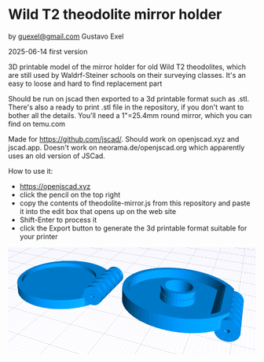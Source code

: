# Wild T2 theodolite mirror holder

by guexel@gmail.com Gustavo Exel

2025-06-14 first version

3D printable model of the mirror holder for old Wild T2 theodolites, which are still used by Waldrf-Steiner schools on their surveying classes. It's an easy to loose and hard to find replacement part

Should be run on jscad then exported to a 3d printable format such as .stl. There's also a ready to print .stl file in the repository, if you don't want to bother all the details. You'll need a 1"=25.4mm round mirror, which you can find on temu.com

Made for https://github.com/jscad/. Should work on openjscad.xyz and jscad.app. Doesn't work on neorama.de/openjscad.org which apparently uses an old version of JSCad.

How to use it: 
- https://openjscad.xyz
- click the pencil on the top right
- copy the contents of theodolite-mirror.js from this repository and paste it into the edit box that opens up on the web site
- Shift-Enter to process it
- click the Export button to generate the 3d printable format suitable for your printer

![alt text](theodolite-mirror.png)
